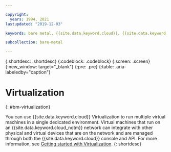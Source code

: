 ```yaml
---

copyright:
  years: 1994, 2021
lastupdated: "2019-12-03"

keywords: bare metal, {{site.data.keyword.cloud}}, {{site.data.keyword.cloud_notm}}

subcollection: bare-metal

---
```


{:shortdesc: .shortdesc}
{:codeblock: .codeblock}
{:screen: .screen}
{:new_window: target="_blank"}
{:pre: .pre}
{:table: .aria-labeledby="caption"}

# Virtualization
{: #bm-virtualization}

You can use {{site.data.keyword.cloud}} Virtualization to run multiple virtual machines in a single dedicated environment. Virtual
machines that run on an {{site.data.keyword.cloud_notm}} network can integrate with other physical and virtual devices that are on the
network and are managed through both the {{site.data.keyword.cloud}} console and API. For more information, see
[Getting started with Virtualization](/docs/virtualization?topic=Virtualization-getting-started).
{: shortdesc}
